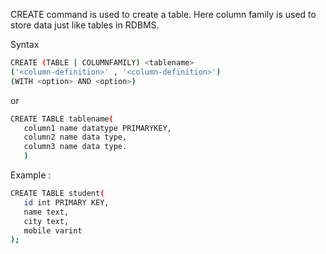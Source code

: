 CREATE command is used to create a table. Here column family is used to store data just like tables in RDBMS.

Syntax

```sh
CREATE (TABLE | COLUMNFAMILY) <tablename>  
('<column-definition>' , '<column-definition>')  
(WITH <option> AND <option>)   
```

or

```sh
CREATE TABLE tablename(  
   column1 name datatype PRIMARYKEY,  
   column2 name data type,  
   column3 name data type.  
   )  

```

Example : 
```sh
CREATE TABLE student(  
   id int PRIMARY KEY,  
   name text,  
   city text,     
   mobile varint  
);
```   
